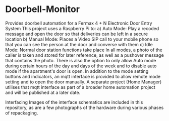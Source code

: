 # Doorbell-Monitor
Provides doorbell automation for a Fermax 4 + N Electronic Door Entry System 
This project uses a Raspberry Pi to:
a) Auto Mode: Play a recoded message and open the door so that deliveries can be left in a secure location
b) Manual Mode: Places a Video SIP call to your mobile phone so that you can see the person at the door and converse with them
c) Idle Mode: Normal door station functions take place
In all modes, a photo of the caller is taken and stored for later reference, as well as a pushover message that contains the photo. There is also the option to only allow Auto mode during certain hours of the day and days of the week and to disable auto mode if the apartment's door is open.
In addition to the mode setting buttons and indicators, an mqtt interface is provided to allow remote mode setting and to open the door manually.
A separate project (Home Manager) utilises that mqtt interface as part of a broader home automation project and will be published at a later date.

Interfacing
Images of the interface schematics are included in this repository, as are a few photographs of the hardware during various phases of repackaging.
